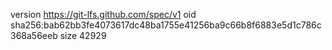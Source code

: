 version https://git-lfs.github.com/spec/v1
oid sha256:bab62bb3fe4073617dc48ba1755e41256ba9c66b8f6883e5d1c786c368a56eeb
size 42929
